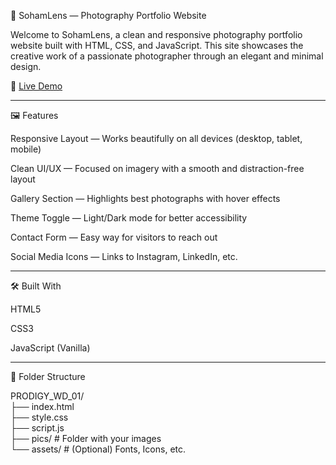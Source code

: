 📸 SohamLens — Photography Portfolio Website

Welcome to SohamLens, a clean and responsive photography portfolio website built with HTML, CSS, and JavaScript. This site showcases the creative work of a passionate photographer through an elegant and minimal design.

🔗 [Live Demo]()

---

🖼️ Features

Responsive Layout — Works beautifully on all devices (desktop, tablet, mobile)

Clean UI/UX — Focused on imagery with a smooth and distraction-free layout

Gallery Section — Highlights best photographs with hover effects

Theme Toggle — Light/Dark mode for better accessibility

Contact Form — Easy way for visitors to reach out

Social Media Icons — Links to Instagram, LinkedIn, etc.

---

🛠️ Built With

HTML5

CSS3

JavaScript (Vanilla)

---

📁 Folder Structure

PRODIGY_WD_01/ <br>
├── index.html <br>
├── style.css <br>
├── script.js <br>
├── pics/               # Folder with your images <br>
└── assets/             # (Optional) Fonts, Icons, etc.
